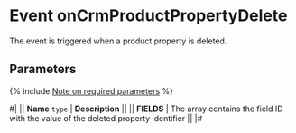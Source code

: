 # Event onCrmProductPropertyDelete

The event is triggered when a product property is deleted.

## Parameters

{% include [Note on required parameters](../../../../../_includes/required.md) %}

#|
|| **Name**
`type` | **Description** ||
|| **FIELDS** | The array contains the field ID with the value of the deleted property identifier ||
|#
